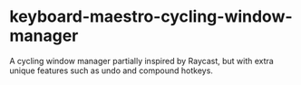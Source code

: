 # keyboard-maestro-cycling-window-manager
A cycling window manager partially inspired by Raycast, but with extra unique features such as undo and compound hotkeys.
